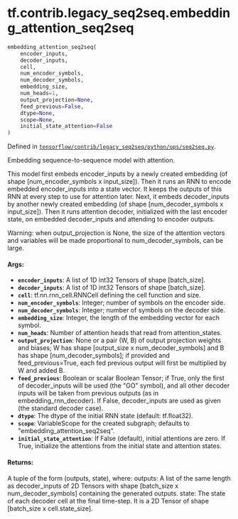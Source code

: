 <div itemscope itemtype="http://developers.google.com/ReferenceObject">
<meta itemprop="name" content="tf.contrib.legacy_seq2seq.embedding_attention_seq2seq" />
</div>

# tf.contrib.legacy_seq2seq.embedding_attention_seq2seq

``` python
embedding_attention_seq2seq(
    encoder_inputs,
    decoder_inputs,
    cell,
    num_encoder_symbols,
    num_decoder_symbols,
    embedding_size,
    num_heads=1,
    output_projection=None,
    feed_previous=False,
    dtype=None,
    scope=None,
    initial_state_attention=False
)
```



Defined in [`tensorflow/contrib/legacy_seq2seq/python/ops/seq2seq.py`](https://www.tensorflow.org/code/tensorflow/contrib/legacy_seq2seq/python/ops/seq2seq.py).

Embedding sequence-to-sequence model with attention.

This model first embeds encoder_inputs by a newly created embedding (of shape
[num_encoder_symbols x input_size]). Then it runs an RNN to encode
embedded encoder_inputs into a state vector. It keeps the outputs of this
RNN at every step to use for attention later. Next, it embeds decoder_inputs
by another newly created embedding (of shape [num_decoder_symbols x
input_size]). Then it runs attention decoder, initialized with the last
encoder state, on embedded decoder_inputs and attending to encoder outputs.

Warning: when output_projection is None, the size of the attention vectors
and variables will be made proportional to num_decoder_symbols, can be large.

#### Args:

* <b>`encoder_inputs`</b>: A list of 1D int32 Tensors of shape [batch_size].
* <b>`decoder_inputs`</b>: A list of 1D int32 Tensors of shape [batch_size].
* <b>`cell`</b>: tf.nn.rnn_cell.RNNCell defining the cell function and size.
* <b>`num_encoder_symbols`</b>: Integer; number of symbols on the encoder side.
* <b>`num_decoder_symbols`</b>: Integer; number of symbols on the decoder side.
* <b>`embedding_size`</b>: Integer, the length of the embedding vector for each symbol.
* <b>`num_heads`</b>: Number of attention heads that read from attention_states.
* <b>`output_projection`</b>: None or a pair (W, B) of output projection weights and
    biases; W has shape [output_size x num_decoder_symbols] and B has
    shape [num_decoder_symbols]; if provided and feed_previous=True, each
    fed previous output will first be multiplied by W and added B.
* <b>`feed_previous`</b>: Boolean or scalar Boolean Tensor; if True, only the first
    of decoder_inputs will be used (the "GO" symbol), and all other decoder
    inputs will be taken from previous outputs (as in embedding_rnn_decoder).
    If False, decoder_inputs are used as given (the standard decoder case).
* <b>`dtype`</b>: The dtype of the initial RNN state (default: tf.float32).
* <b>`scope`</b>: VariableScope for the created subgraph; defaults to
    "embedding_attention_seq2seq".
* <b>`initial_state_attention`</b>: If False (default), initial attentions are zero.
    If True, initialize the attentions from the initial state and attention
    states.


#### Returns:

  A tuple of the form (outputs, state), where:
    outputs: A list of the same length as decoder_inputs of 2D Tensors with
      shape [batch_size x num_decoder_symbols] containing the generated
      outputs.
    state: The state of each decoder cell at the final time-step.
      It is a 2D Tensor of shape [batch_size x cell.state_size].